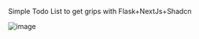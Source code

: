 Simple Todo List to get grips with Flask+NextJs+Shadcn

![image](https://github.com/Mecker-ctrl/ShadCNPractice/assets/83079521/b0fdc2c0-1f49-4630-93be-b1e439160360)
